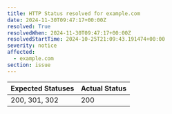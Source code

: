 ```yaml
---
title: HTTP Status resolved for example.com
date: 2024-11-30T09:47:17+00:00Z
resolved: True
resolvedWhen: 2024-11-30T09:47:17+00:00Z
resolvedStartTime: 2024-10-25T21:09:43.191474+00:00
severity: notice
affected:
  - example.com
section: issue
---
```


| Expected Statuses | Actual Status  |
|-------------------|----------------|
| 200, 301, 302 | 200 |
